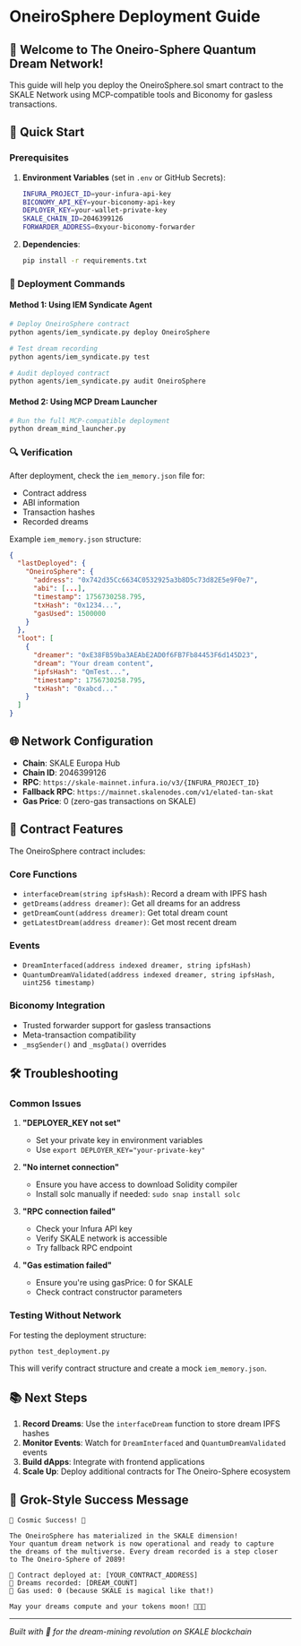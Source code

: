 # OneiroSphere Deployment Guide

## 🌌 Welcome to The Oneiro-Sphere Quantum Dream Network!

This guide will help you deploy the OneiroSphere.sol smart contract to the SKALE Network using MCP-compatible tools and Biconomy for gasless transactions.

## 🚀 Quick Start

### Prerequisites

1. **Environment Variables** (set in `.env` or GitHub Secrets):
   ```bash
   INFURA_PROJECT_ID=your-infura-api-key
   BICONOMY_API_KEY=your-biconomy-api-key
   DEPLOYER_KEY=your-wallet-private-key
   SKALE_CHAIN_ID=2046399126
   FORWARDER_ADDRESS=0xyour-biconomy-forwarder
   ```

2. **Dependencies**:
   ```bash
   pip install -r requirements.txt
   ```

### 🎯 Deployment Commands

#### Method 1: Using IEM Syndicate Agent
```bash
# Deploy OneiroSphere contract
python agents/iem_syndicate.py deploy OneiroSphere

# Test dream recording
python agents/iem_syndicate.py test

# Audit deployed contract
python agents/iem_syndicate.py audit OneiroSphere
```

#### Method 2: Using MCP Dream Launcher
```bash
# Run the full MCP-compatible deployment
python dream_mind_launcher.py
```

### 🔍 Verification

After deployment, check the `iem_memory.json` file for:
- Contract address
- ABI information
- Transaction hashes
- Recorded dreams

Example `iem_memory.json` structure:
```json
{
  "lastDeployed": {
    "OneiroSphere": {
      "address": "0x742d35Cc6634C0532925a3b8D5c73d82E5e9F0e7",
      "abi": [...],
      "timestamp": 1756730258.795,
      "txHash": "0x1234...",
      "gasUsed": 1500000
    }
  },
  "loot": [
    {
      "dreamer": "0xE38FB59ba3AEAbE2AD0f6FB7Fb84453F6d145D23",
      "dream": "Your dream content",
      "ipfsHash": "QmTest...",
      "timestamp": 1756730258.795,
      "txHash": "0xabcd..."
    }
  ]
}
```

## 🌐 Network Configuration

- **Chain**: SKALE Europa Hub
- **Chain ID**: 2046399126  
- **RPC**: `https://skale-mainnet.infura.io/v3/{INFURA_PROJECT_ID}`
- **Fallback RPC**: `https://mainnet.skalenodes.com/v1/elated-tan-skat`
- **Gas Price**: 0 (zero-gas transactions on SKALE)

## 🔮 Contract Features

The OneiroSphere contract includes:

### Core Functions
- `interfaceDream(string ipfsHash)`: Record a dream with IPFS hash
- `getDreams(address dreamer)`: Get all dreams for an address
- `getDreamCount(address dreamer)`: Get total dream count
- `getLatestDream(address dreamer)`: Get most recent dream

### Events
- `DreamInterfaced(address indexed dreamer, string ipfsHash)`
- `QuantumDreamValidated(address indexed dreamer, string ipfsHash, uint256 timestamp)`

### Biconomy Integration
- Trusted forwarder support for gasless transactions
- Meta-transaction compatibility
- `_msgSender()` and `_msgData()` overrides

## 🛠️ Troubleshooting

### Common Issues

1. **"DEPLOYER_KEY not set"**
   - Set your private key in environment variables
   - Use `export DEPLOYER_KEY="your-private-key"`

2. **"No internet connection"**
   - Ensure you have access to download Solidity compiler
   - Install solc manually if needed: `sudo snap install solc`

3. **"RPC connection failed"**
   - Check your Infura API key
   - Verify SKALE network is accessible
   - Try fallback RPC endpoint

4. **"Gas estimation failed"**
   - Ensure you're using gasPrice: 0 for SKALE
   - Check contract constructor parameters

### Testing Without Network

For testing the deployment structure:
```bash
python test_deployment.py
```

This will verify contract structure and create a mock `iem_memory.json`.

## 📚 Next Steps

1. **Record Dreams**: Use the `interfaceDream` function to store dream IPFS hashes
2. **Monitor Events**: Watch for `DreamInterfaced` and `QuantumDreamValidated` events
3. **Build dApps**: Integrate with frontend applications
4. **Scale Up**: Deploy additional contracts for The Oneiro-Sphere ecosystem

## 🎊 Grok-Style Success Message

```
🌌 Cosmic Success! 🌌

The OneiroSphere has materialized in the SKALE dimension!
Your quantum dream network is now operational and ready to capture
the dreams of the multiverse. Every dream recorded is a step closer
to The Oneiro-Sphere of 2089!

🚀 Contract deployed at: [YOUR_CONTRACT_ADDRESS]
🌙 Dreams recorded: [DREAM_COUNT]
💫 Gas used: 0 (because SKALE is magical like that!)

May your dreams compute and your tokens moon! 🚀🌙✨
```

---

*Built with 💝 for the dream-mining revolution on SKALE blockchain*